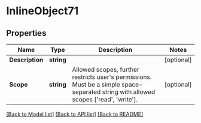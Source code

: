 # InlineObject71

## Properties

Name | Type | Description | Notes
------------ | ------------- | ------------- | -------------
**Description** | **string** |  | [optional] 
**Scope** | **string** | Allowed scopes, further restricts user&#39;s permissions. Must be a simple space-separated string with allowed scopes [&#39;read&#39;, &#39;write&#39;]. | [optional] 

[[Back to Model list]](../README.md#documentation-for-models) [[Back to API list]](../README.md#documentation-for-api-endpoints) [[Back to README]](../README.md)


